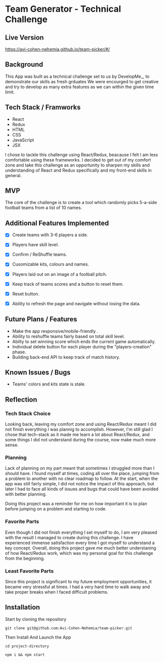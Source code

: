 # Team Generator - Technical Challenge

## Live Version
https://avi-cohen-nehemia.github.io/team-picker/#/

## Background
This App was built as a technical challenge set to us by DevelopMe_, to demonstrate our skills as fresh grduates
We were encourged to get creative and try to develop as many extra features as we can within the given time limit.

## Tech Stack / Framworks
- React
- Redux
- HTML
- CSS
- JavaScript
- JSX

I chose to tackle this challenge using React/Redux, beacause I felt I am less comfortable using these frameworks. I decided to get out of my comfort zone and take this challenge as an opportunity to sharpen my skills and understanding of React and Redux specifically and my front-end skills in general.

## MVP
The core of the challenge is to create a tool which randomly picks 5-a-side football teams from a list of 10 names.


## Additional Features Implemented
- [x] Create teams with 3-6 players a side.
- [x] Players have skill level.
- [x] Confirm / ReShuffle teams.
- [x] Cusomizable kits, colours and names.
- [x] Players laid out on an image of a football pitch.
- [x] Keep track of teams scores and a button to reset them.
- [x] Reset button.
- [x] Ability to refresh the page and navigate without losing the data.


## Future Plans / Features
- Make the app responsive/mobile-friendly .
- Ability to reshuffle teams fairly based on total skill level.
- Abilty to set winning score which ends the current game automatically.
- Individual delete button for each player during the "players-creation" phase.
- Building back-end API to keep track of match history.


## Known Issues / Bugs
- Teams' colors and kits state is stale.


## Reflection

### Tech Stack Choice
Looking back, leaving my comfort zone and using React/Redux meant I did not finish everything I was plannig to accomplish. However, I'm still glad I chose that tech-stack as it made me learn a lot about React/Redux, and some things I did not understand during the course, now make much more sense.

### Planning
Lack of planning on my part meant that sometimes I struggled more than I should have. I found myself at times, coding all over the place, jumping from a problem to another with no clear roadmap to follow. At the start, when the app was still fairly simple, I did not notice the impact of this approach, but later I had to face all kinds of issues and bugs that could have been avoided with better planning.

Doing this project was a reminder for me on how important it is to plan before jumping on a problem and starting to code.

### Favorite Parts
Even though I did not finish everything I set myself to do, I am very pleased with the result I managed to create during this challenge. I have experienced immense satisfaction every time I got myself to understand a key concept. Overall, doing this project gave me much better understaning of how React/Redux work, which was my personal goal for this challenge from the beginning.

### Least Favorite Parts
Since this project is significant to my future employment opportunities, it became very stressful at times. I had a very hard time to walk away and take proper breaks when I faced difficult problems.


## Installation 
Start by cloning the repository
```
git clone git@github.com:Avi-Cohen-Nehemia/team-picker.git
```

Then Install And Launch the App
```
cd project-directory

npm i && npm start
```